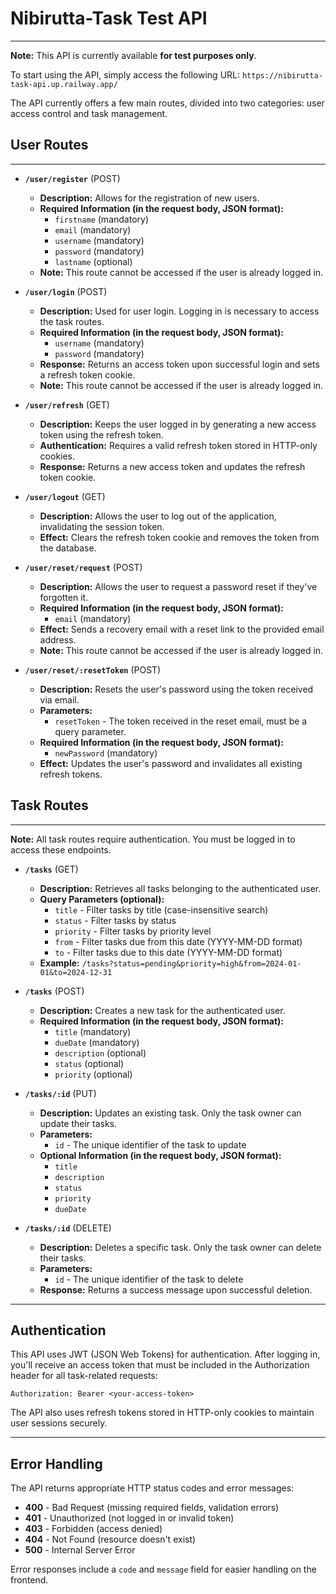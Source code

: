 # **Nibirutta-Task Test API**

---

**Note:** This API is currently available **for test purposes only**.

To start using the API, simply access the following URL: `https://nibirutta-task-api.up.railway.app/`

The API currently offers a few main routes, divided into two categories: user access control and task management.

## User Routes

---

* **`/user/register`** (POST)
    * **Description:** Allows for the registration of new users.
    * **Required Information (in the request body, JSON format):**
        * `firstname` (mandatory)
        * `email` (mandatory)
        * `username` (mandatory)
        * `password` (mandatory)
        * `lastname` (optional)
    * **Note:** This route cannot be accessed if the user is already logged in.

* **`/user/login`** (POST)
    * **Description:** Used for user login. Logging in is necessary to access the task routes.
    * **Required Information (in the request body, JSON format):**
        * `username` (mandatory)
        * `password` (mandatory)
    * **Response:** Returns an access token upon successful login and sets a refresh token cookie.
    * **Note:** This route cannot be accessed if the user is already logged in.

* **`/user/refresh`** (GET)
    * **Description:** Keeps the user logged in by generating a new access token using the refresh token.
    * **Authentication:** Requires a valid refresh token stored in HTTP-only cookies.
    * **Response:** Returns a new access token and updates the refresh token cookie.

* **`/user/logout`** (GET)
    * **Description:** Allows the user to log out of the application, invalidating the session token.
    * **Effect:** Clears the refresh token cookie and removes the token from the database.

* **`/user/reset/request`** (POST)
    * **Description:** Allows the user to request a password reset if they've forgotten it.
    * **Required Information (in the request body, JSON format):**
        * `email` (mandatory)
    * **Effect:** Sends a recovery email with a reset link to the provided email address.
    * **Note:** This route cannot be accessed if the user is already logged in.

* **`/user/reset/:resetToken`** (POST)
    * **Description:** Resets the user's password using the token received via email.
    * **Parameters:**
        * `resetToken` - The token received in the reset email, must be a query parameter.
    * **Required Information (in the request body, JSON format):**
        * `newPassword` (mandatory)
    * **Effect:** Updates the user's password and invalidates all existing refresh tokens.
    
## Task Routes

---

**Note:** All task routes require authentication. You must be logged in to access these endpoints.

* **`/tasks`** (GET)
    * **Description:** Retrieves all tasks belonging to the authenticated user.
    * **Query Parameters (optional):**
        * `title` - Filter tasks by title (case-insensitive search)
        * `status` - Filter tasks by status
        * `priority` - Filter tasks by priority level
        * `from` - Filter tasks due from this date (YYYY-MM-DD format)
        * `to` - Filter tasks due to this date (YYYY-MM-DD format)
    * **Example:** `/tasks?status=pending&priority=high&from=2024-01-01&to=2024-12-31`

* **`/tasks`** (POST)
    * **Description:** Creates a new task for the authenticated user.
    * **Required Information (in the request body, JSON format):**
        * `title` (mandatory)
        * `dueDate` (mandatory)
        * `description` (optional)
        * `status` (optional)
        * `priority` (optional)

* **`/tasks/:id`** (PUT)
    * **Description:** Updates an existing task. Only the task owner can update their tasks.
    * **Parameters:**
        * `id` - The unique identifier of the task to update
    * **Optional Information (in the request body, JSON format):**
        * `title`
        * `description`
        * `status`
        * `priority`
        * `dueDate`

* **`/tasks/:id`** (DELETE)
    * **Description:** Deletes a specific task. Only the task owner can delete their tasks.
    * **Parameters:**
        * `id` - The unique identifier of the task to delete
    * **Response:** Returns a success message upon successful deletion.

---

## Authentication

This API uses JWT (JSON Web Tokens) for authentication. After logging in, you'll receive an access token that must be included in the Authorization header for all task-related requests:

```
Authorization: Bearer <your-access-token>
```

The API also uses refresh tokens stored in HTTP-only cookies to maintain user sessions securely.

---

## Error Handling

The API returns appropriate HTTP status codes and error messages:

* **400** - Bad Request (missing required fields, validation errors)
* **401** - Unauthorized (not logged in or invalid token)
* **403** - Forbidden (access denied)
* **404** - Not Found (resource doesn't exist)
* **500** - Internal Server Error

Error responses include a `code` and `message` field for easier handling on the frontend.
